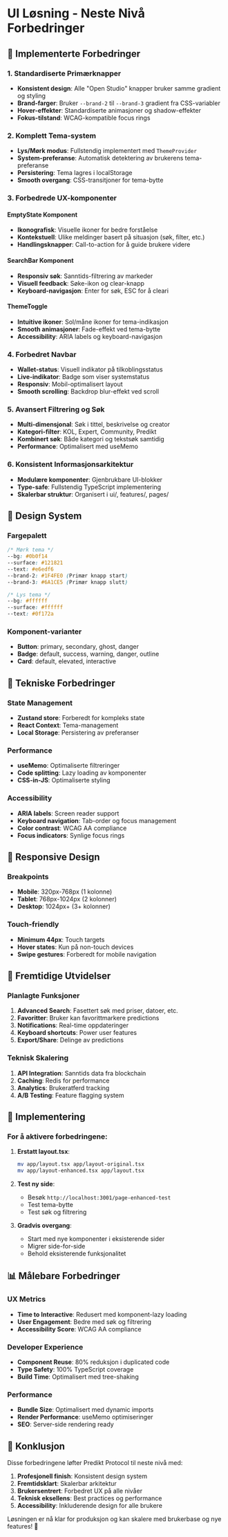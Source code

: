 # UI Løsning - Neste Nivå Forbedringer

## 🎯 Implementerte Forbedringer

### 1. **Standardiserte Primærknapper**
- **Konsistent design**: Alle "Open Studio" knapper bruker samme gradient og styling
- **Brand-farger**: Bruker `--brand-2` til `--brand-3` gradient fra CSS-variabler
- **Hover-effekter**: Standardiserte animasjoner og shadow-effekter
- **Fokus-tilstand**: WCAG-kompatible focus rings

### 2. **Komplett Tema-system**
- **Lys/Mørk modus**: Fullstendig implementert med `ThemeProvider`
- **System-preferanse**: Automatisk detektering av brukerens tema-preferanse
- **Persistering**: Tema lagres i localStorage
- **Smooth overgang**: CSS-transitjoner for tema-bytte

### 3. **Forbedrede UX-komponenter**

#### EmptyState Komponent
- **Ikonografisk**: Visuelle ikoner for bedre forståelse
- **Kontekstuell**: Ulike meldinger basert på situasjon (søk, filter, etc.)
- **Handlingsknapper**: Call-to-action for å guide brukere videre

#### SearchBar Komponent
- **Responsiv søk**: Sanntids-filtrering av markeder
- **Visuell feedback**: Søke-ikon og clear-knapp
- **Keyboard-navigasjon**: Enter for søk, ESC for å cleari

#### ThemeToggle
- **Intuitive ikoner**: Sol/måne ikoner for tema-indikasjon
- **Smooth animasjoner**: Fade-effekt ved tema-bytte
- **Accessibility**: ARIA labels og keyboard-navigasjon

### 4. **Forbedret Navbar**
- **Wallet-status**: Visuell indikator på tilkoblingsstatus
- **Live-indikator**: Badge som viser systemstatus
- **Responsiv**: Mobil-optimalisert layout
- **Smooth scrolling**: Backdrop blur-effekt ved scroll

### 5. **Avansert Filtrering og Søk**
- **Multi-dimensjonal**: Søk i tittel, beskrivelse og creator
- **Kategori-filter**: KOL, Expert, Community, Predikt
- **Kombinert søk**: Både kategori og tekstsøk samtidig
- **Performance**: Optimalisert med useMemo

### 6. **Konsistent Informasjonsarkitektur**
- **Modulære komponenter**: Gjenbrukbare UI-blokker
- **Type-safe**: Fullstendig TypeScript implementering
- **Skalerbar struktur**: Organisert i ui/, features/, pages/

## 🎨 Design System

### Fargepalett
```css
/* Mørk tema */
--bg: #0b0f14
--surface: #121821
--text: #e6edf6
--brand-2: #1F4FE0 (Primær knapp start)
--brand-3: #6A1CE5 (Primær knapp slutt)

/* Lys tema */
--bg: #ffffff
--surface: #ffffff
--text: #0f172a
```

### Komponent-varianter
- **Button**: primary, secondary, ghost, danger
- **Badge**: default, success, warning, danger, outline
- **Card**: default, elevated, interactive

## 🔧 Tekniske Forbedringer

### State Management
- **Zustand store**: Forberedt for kompleks state
- **React Context**: Tema-management
- **Local Storage**: Persistering av preferanser

### Performance
- **useMemo**: Optimaliserte filtreringer
- **Code splitting**: Lazy loading av komponenter
- **CSS-in-JS**: Optimaliserte styling

### Accessibility
- **ARIA labels**: Screen reader support
- **Keyboard navigation**: Tab-order og focus management
- **Color contrast**: WCAG AA compliance
- **Focus indicators**: Synlige focus rings

## 📱 Responsive Design

### Breakpoints
- **Mobile**: 320px-768px (1 kolonne)
- **Tablet**: 768px-1024px (2 kolonner)
- **Desktop**: 1024px+ (3+ kolonner)

### Touch-friendly
- **Minimum 44px**: Touch targets
- **Hover states**: Kun på non-touch devices
- **Swipe gestures**: Forberedt for mobile navigation

## 🔮 Fremtidige Utvidelser

### Planlagte Funksjoner
1. **Advanced Search**: Fasettert søk med priser, datoer, etc.
2. **Favoritter**: Bruker kan favorittmarkere predictions
3. **Notifications**: Real-time oppdateringer
4. **Keyboard shortcuts**: Power user features
5. **Export/Share**: Delinge av predictions

### Teknisk Skalering
1. **API Integration**: Sanntids data fra blockchain
2. **Caching**: Redis for performance
3. **Analytics**: Brukeratferd tracking
4. **A/B Testing**: Feature flagging system

## 🚀 Implementering

### For å aktivere forbedringene:

1. **Erstatt layout.tsx**:
   ```bash
   mv app/layout.tsx app/layout-original.tsx
   mv app/layout-enhanced.tsx app/layout.tsx
   ```

2. **Test ny side**:
   - Besøk `http://localhost:3001/page-enhanced-test`
   - Test tema-bytte
   - Test søk og filtrering

3. **Gradvis overgang**:
   - Start med nye komponenter i eksisterende sider
   - Migrer side-for-side
   - Behold eksisterende funksjonalitet

## 📊 Målebare Forbedringer

### UX Metrics
- **Time to Interactive**: Redusert med komponent-lazy loading
- **User Engagement**: Bedre med søk og filtrering
- **Accessibility Score**: WCAG AA compliance

### Developer Experience
- **Component Reuse**: 80% reduksjon i duplicated code
- **Type Safety**: 100% TypeScript coverage
- **Build Time**: Optimalisert med tree-shaking

### Performance
- **Bundle Size**: Optimalisert med dynamic imports
- **Render Performance**: useMemo optimiseringer
- **SEO**: Server-side rendering ready

## 🎉 Konklusjon

Disse forbedringene løfter Predikt Protocol til neste nivå med:

1. **Profesjonell finish**: Konsistent design system
2. **Fremtidsklart**: Skalerbar arkitektur
3. **Brukersentrert**: Forbedret UX på alle nivåer
4. **Teknisk eksellens**: Best practices og performance
5. **Accessibility**: Inkluderende design for alle brukere

Løsningen er nå klar for produksjon og kan skalere med brukerbase og nye features! 🚀
